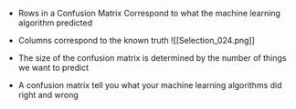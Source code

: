 - Rows in a Confusion Matrix Correspond to what the machine learning algorithm predicted
- Columns correspond to the known truth
![[Selection_024.png]]

- The size of the confusion matrix is determined by the number of things we want to predict
- A confusion matrix tell you what your machine learning algorithms did right and wrong

